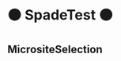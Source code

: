 # 🟠 <move>SpadeTest </move>🟠

## MicrositeSelection

<!-- @include: /../Placeholder_MoveProfile.md -->
